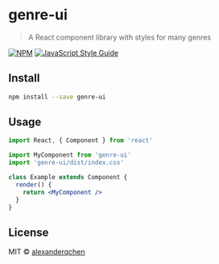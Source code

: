 # genre-ui

> A React component library with styles for many genres

[![NPM](https://img.shields.io/npm/v/genre-ui.svg)](https://www.npmjs.com/package/genre-ui) [![JavaScript Style Guide](https://img.shields.io/badge/code_style-standard-brightgreen.svg)](https://standardjs.com)

## Install

```bash
npm install --save genre-ui
```

## Usage

```jsx
import React, { Component } from 'react'

import MyComponent from 'genre-ui'
import 'genre-ui/dist/index.css'

class Example extends Component {
  render() {
    return <MyComponent />
  }
}
```

## License

MIT © [alexanderqchen](https://github.com/alexanderqchen)
